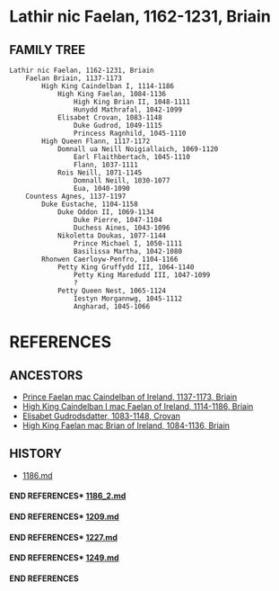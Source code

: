 # Lathir nic Faelan, 1162-1231, Briain 

## FAMILY TREE 
```
Lathir nic Faelan, 1162-1231, Briain 
	Faelan Briain, 1137-1173
		High King Caindelban I, 1114-1186
			High King Faelan, 1084-1136
				High King Brian II, 1048-1111
				Hunydd Mathrafal, 1042-1099
			Elisabet Crovan, 1083-1148
				Duke Gudrod, 1049-1115
				Princess Ragnhild, 1045-1110	
		High Queen Flann, 1117-1172
			Domnall ua Neill Noigiallaich, 1069-1120
				Earl Flaithbertach, 1045-1110
				Flann, 1037-1111
			Rois Neill, 1071-1145
				Domnall Neill, 1030-1077
				Eua, 1040-1090
	Countess Agnes, 1137-1197
		Duke Eustache, 1104-1158
			Duke Oddon II, 1069-1134
				Duke Pierre, 1047-1104
				Duchess Aines, 1043-1096
			Nikoletta Doukas, 1077-1144
				Prince Michael I, 1050-1111
				Basilissa Martha, 1042-1080			
		Rhonwen Caerloyw-Penfro, 1104-1166
			Petty King Gruffydd III, 1064-1140
				Petty King Maredudd III, 1047-1099
				?
			Petty Queen Nest, 1065-1124
				Iestyn Morgannwg, 1045-1112
				Angharad, 1045-1066			
```


# REFERENCES

## ANCESTORS
* [Prince Faelan mac Caindelban of Ireland, 1137-1173, Briain](faelan_mac_caindelban_1137.md)
* [High King Caindelban I mac Faelan of Ireland, 1114-1186, Briain](caindelban_i_mac_faelan_1114.md)
* [Elisabet Gudrodsdatter, 1083-1148, Crovan](elisabet_gudrodsdatter_1083.md)
* [High King Faelan mac Brian of Ireland, 1084-1136, Briain](faelan_mac_brian_1084.md)

## HISTORY
* [1186.md](../h/1186.md)
#### END REFERENCES* [1186_2.md](../h/1186_2.md)
#### END REFERENCES* [1209.md](../h/1209.md)
#### END REFERENCES* [1227.md](../h/1227.md)
#### END REFERENCES* [1249.md](../h/1249.md)
#### END REFERENCES